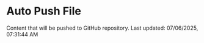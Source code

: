 # Auto Push File

Content that will be pushed to GitHub repository.
Last updated: 07/06/2025, 07:31:44 AM